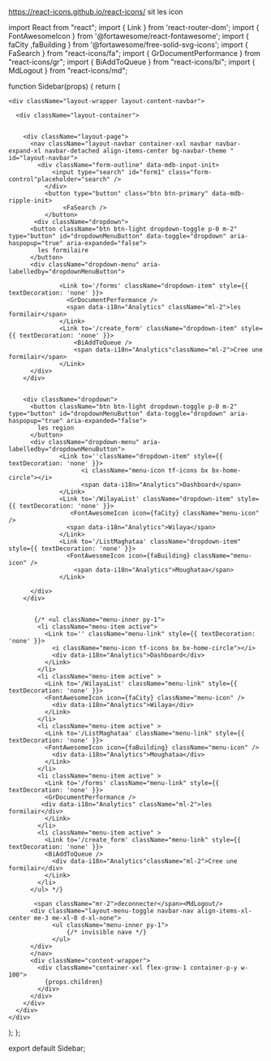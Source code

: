 https://react-icons.github.io/react-icons/
sit les icon


















import React from "react";
import { Link } from 'react-router-dom';
import { FontAwesomeIcon } from '@fortawesome/react-fontawesome';
import { faCity ,faBuilding } from '@fortawesome/free-solid-svg-icons';
import { FaSearch } from "react-icons/fa";
import { GrDocumentPerformance } from "react-icons/gr";
import { BiAddToQueue } from "react-icons/bi";
import { MdLogout } from "react-icons/md";

function Sidebar(props) {
  return (
   
    <div className="layout-wrapper layout-content-navbar">
       
      <div className="layout-container">

        
        <div className="layout-page">
          <nav className="layout-navbar container-xxl navbar navbar-expand-xl navbar-detached align-items-center bg-navbar-theme " id="layout-navbar">
            <div className="form-outline" data-mdb-input-init>
                <input type="search" id="form1" class="form-control"placeholder="search" />
              </div>
              <button type="button" class="btn btn-primary" data-mdb-ripple-init>
                   <FaSearch />
              </button>
           <div className="dropdown">
          <button className="btn btn-light dropdown-toggle p-0 m-2" type="button" id="dropdownMenuButton" data-toggle="dropdown" aria-haspopup="true" aria-expanded="false">
            les formilaire
          </button>
          <div className="dropdown-menu" aria-labelledby="dropdownMenuButton">
                  
                  <Link to='/forms' className="dropdown-item" style={{ textDecoration: 'none' }}>
                    <GrDocumentPerformance />
                    <span data-i18n="Analytics" className="ml-2">les formilair</span>
                  </Link>
                  <Link to='/create_form' className="dropdown-item" style={{ textDecoration: 'none' }}>
                      <BiAddToQueue />
                      <span data-i18n="Analytics"className="ml-2">Cree une formilair</span>
                  </Link>
          </div>
        </div>


        <div className="dropdown">
          <button className="btn btn-light dropdown-toggle p-0 m-2" type="button" id="dropdownMenuButton" data-toggle="dropdown" aria-haspopup="true" aria-expanded="false">
            les region 
          </button>
          <div className="dropdown-menu" aria-labelledby="dropdownMenuButton">
                  <Link to=''className="dropdown-item" style={{ textDecoration: 'none' }}>
                        <i className="menu-icon tf-icons bx bx-home-circle"></i>
                        <span data-i18n="Analytics">Dashboard</span>
                  </Link>   
                  <Link to='/WilayaList' className="dropdown-item" style={{ textDecoration: 'none' }}>
                     <FontAwesomeIcon icon={faCity} className="menu-icon" />
                    <span data-i18n="Analytics">Wilaya</span>
                  </Link> 
                  <Link to='/ListMaghataa' className="dropdown-item" style={{ textDecoration: 'none' }}>
                    <FontAwesomeIcon icon={faBuilding} className="menu-icon" />
                      <span data-i18n="Analytics">Moughataa</span>
                  </Link>   
                
          </div>
        </div>


           {/* <ul className="menu-inner py-1">
            <li className="menu-item active">
              <Link to='' className="menu-link" style={{ textDecoration: 'none' }}>
                <i className="menu-icon tf-icons bx bx-home-circle"></i>
                <div data-i18n="Analytics">Dashboard</div>
              </Link>
            </li>
            <li className="menu-item active" >
              <Link to='/WilayaList' className="menu-link" style={{ textDecoration: 'none' }}>
              <FontAwesomeIcon icon={faCity} className="menu-icon" />
                <div data-i18n="Analytics">Wilaya</div>
              </Link>
            </li>
            <li className="menu-item active" >
              <Link to='/ListMaghataa' className="menu-link" style={{ textDecoration: 'none' }}>
              <FontAwesomeIcon icon={faBuilding} className="menu-icon" />
                <div data-i18n="Analytics">Moughataa</div>
              </Link>
            </li>
            <li className="menu-item active" >
              <Link to='/forms' className="menu-link" style={{ textDecoration: 'none' }}>
              <GrDocumentPerformance />
             <div data-i18n="Analytics" className="ml-2">les formilair</div>
              </Link>
            </li>
            <li className="menu-item active" >
              <Link to='/create_form' className="menu-link" style={{ textDecoration: 'none' }}>
              <BiAddToQueue />
                <div data-i18n="Analytics"className="ml-2">Cree une formilair</div>
              </Link>
            </li>
          </ul> */}

           <span className="mr-2">deconnecter</span><MdLogout/>
          <div className="layout-menu-toggle navbar-nav align-items-xl-center me-3 me-xl-0 d-xl-none">
                <ul className="menu-inner py-1">
                    {/* invisible nave */}
                </ul>
          </div>
          </nav>
          <div className="content-wrapper">
            <div className="container-xxl flex-grow-1 container-p-y w-100">
              {props.children}
            </div>
          </div>
        </div>
      </div>
    </div>
  );
};

export default Sidebar;
